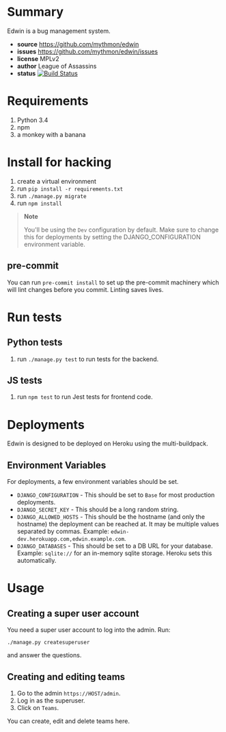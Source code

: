# Summary

Edwin is a bug management system.

* **source** https://github.com/mythmon/edwin
* **issues** https://github.com/mythmon/edwin/issues
* **license** MPLv2
* **author** League of Assassins
* **status** [![Build Status](https://travis-ci.org/mythmon/edwin.svg?branch=master)](https://travis-ci.org/mythmon/edwin)


# Requirements

1. Python 3.4
2. npm
3. a monkey with a banana


# Install for hacking

1. create a virtual environment
2. run `pip install -r requirements.txt`
3. run `./manage.py migrate`
4. run `npm install`

> **Note**
>
> You'll be using the `Dev` configuration by default. Make sure to change this
> for deployments by setting the DJANGO_CONFIGURATION environment variable.

## pre-commit

You can run `pre-commit install` to set up the pre-commit machinery which will
lint changes before you commit. Linting saves lives.

# Run tests

## Python tests

1. run `./manage.py test` to run tests for the backend.

## JS tests

1. run `npm test` to run Jest tests for frontend code.


# Deployments

Edwin is designed to be deployed on Heroku using the multi-buildpack.

## Environment Variables

For deployments, a few environment variables should be set.

* `DJANGO_CONFIGURATION` - This should be set to `Base` for most production
  deployments.
* `DJANGO_SECRET_KEY` - This should be a long random string.
* `DJANGO_ALLOWED_HOSTS` - This should be the hostname (and only the hostname)
  the deployment can be reached at. It may be multiple values separated by
  commas. Example: `edwin-dev.herokuapp.com,edwin.example.com`.
* `DJANGO_DATABASES` - This should be set to a DB URL for your database.
  Example: `sqlite://` for an in-memory sqlite storage. Heroku sets this
  automatically.

# Usage

## Creating a super user account

You need a super user account to log into the admin. Run:

    ./manage.py createsuperuser

and answer the questions.


## Creating and editing teams

1. Go to the admin `https://HOST/admin`.
1. Log in as the superuser.
1. Click on `Teams`.

You can create, edit and delete teams here.
